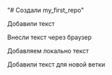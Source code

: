 "# Создали my_first_repo" 

Добавили текст

Внесли текст через браузер

Добавляем локально текст

Добавили текст для новой ветки